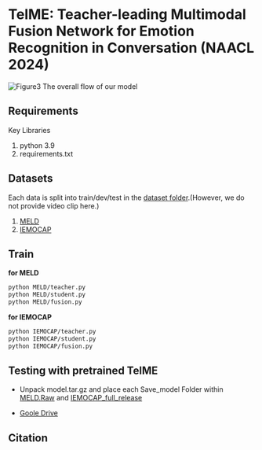 # TelME: Teacher-leading Multimodal Fusion Network for Emotion Recognition in Conversation (NAACL 2024)
![Figure3](https://github.com/yuntaeyang/TelME/assets/90027932/b712a639-e2cf-4cb5-a687-34ebed15afc7)
The overall flow of our model
## Requirements

Key Libraries
1. python 3.9
2. requirements.txt

## Datasets

Each data is split into train/dev/test in the [dataset folder](https://github.com/yuntaeyang/TelME/tree/main/dataset).(However, we do not provide video clip here.)
1. [MELD](https://github.com/declare-lab/MELD/)
2. [IEMOCAP](https://sail.usc.edu/iemocap/iemocap_publication.htm)

## Train
**for MELD**
```bash
python MELD/teacher.py
python MELD/student.py
python MELD/fusion.py
```

**for IEMOCAP**
```bash
python IEMOCAP/teacher.py
python IEMOCAP/student.py
python IEMOCAP/fusion.py
```

## Testing with pretrained TelME
* Unpack model.tar.gz and place each Save_model Folder within [MELD.Raw](https://github.com/yuntaeyang/TelME/tree/main/dataset/MELD.Raw) and [IEMOCAP_full_release](https://github.com/yuntaeyang/TelME/tree/main/dataset/IEMOCAP_full_release)
- [Goole Drive](https://drive.google.com/file/d/1JIh77AqJ-mfME-nxv8r7hU3UZSrGukv0/view?usp=sharing)

## Citation

